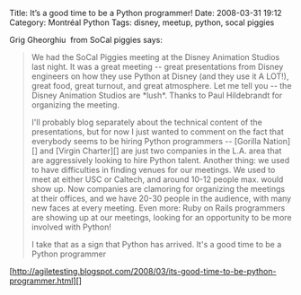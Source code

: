Title: It&#8217;s a good time to be a Python programmer!
Date: 2008-03-31 19:12
Category: Montréal Python
Tags: disney, meetup, python, socal piggies

<p>
Grig Gheorghiu  from SoCal piggies says:

> We had the SoCal Piggies meeting at the Disney Animation Studios last
> night. It was a great meeting -- great presentations from Disney
> engineers on how they use Python at Disney (and they use it A LOT!),
> great food, great turnout, and great atmosphere. Let me tell you --
> the Disney Animation Studios are \*lush\*. Thanks to Paul Hildebrandt
> for organizing the meeting.
>
> </p>
> I'll probably blog separately about the technical content of the
> presentations, but for now I just wanted to comment on the fact that
> everybody seems to be hiring Python programmers -- [Gorilla Nation][]
> and [Virgin Charter][] are just two companies in the L.A. area that
> are aggressively looking to hire Python talent. Another thing: we used
> to have difficulties in finding venues for our meetings. We used to
> meet at either USC or Caltech, and around 10-12 people max. would show
> up. Now companies are clamoring for organizing the meetings at their
> offices, and we have 20-30 people in the audience, with many new faces
> at every meeting. Even more: Ruby on Rails programmers are showing up
> at our meetings, looking for an opportunity to be more involved with
> Python!
>
> <p>
> I take that as a sign that Python has arrived. It's a good time to be
> a Python programmer

[http://agiletesting.blogspot.com/2008/03/its-good-time-to-be-python-programmer.html][]

</p>

  [Gorilla Nation]: http://gorillanation.com/
  [Virgin Charter]: http://https//www.virgincharter.com/
  [http://agiletesting.blogspot.com/2008/03/its-good-time-to-be-python-programmer.html]:
    http://agiletesting.blogspot.com/2008/03/its-good-time-to-be-python-programmer.html
    "It's a good time to be a python programmer."
